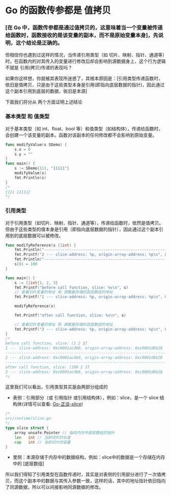 # Go 的函数传参都是 值拷贝

### [在 Go 中，函数传参都是通过值拷贝的，这意味着当一个变量被传递给函数时，函数接收的是该变量的副本，而不是原始变量本身]，先说明，这个结论是正确的。

但相信你也遇到过这样的情况，当传递引用类型（如 切片、映射、指针、通道等）时，在函数内的对其传入的变量进行修改后却会影响到源数据身上，这个行为逻辑不就是 引用(拷贝)传递的表现吗？  

如果你这样想，你就被其表现所迷惑了，其根本原因是：[引用类型传递函数时，依旧是值拷贝，只是由于这些类型本身是引用(即指向底层数据的指针)，因此通过这个副本引用到底层的数据，依旧是本源]

下面我们将分从 两个方面证明上述结论

###  基本类型 和 值类型

对于基本类型（如 int、float、bool 等）和值类型（如结构体），传递给函数时，会创建一个该变量的副本。函数对该副本的任何修改都不会影响到原始变量。
```go
func modifyValue(s SDemo) {
	s.x = 0
	s.y = ""
}
func main() {
	s := SDemo{111, "11111"}
	modifyValue(s)
	fmt.Println(s)
}
/* 
{111 11111}
*/
```
### 引用类型

对于引用类型（如切片、映射、指针、通道等），传递给函数时，依然是值拷贝。但由于这些类型的值本身是引用（即指向底层数据的指针），因此通过这个副本引用到的底层数据可以被修改。
```go
func modifyReference(s []int) {
	fmt.Println("--------------------------------------------------------------------------------")
	fmt.Printf("2 --- slice-address: %p, origin-array-address: %p\n", &s, &s[0])
	fmt.Println("--------------------------------------------------------------------------------")
	s[0] = 100
}

func main() {
	s := []int{1, 2, 3}
	fmt.Printf("before call function, slice: %v\n", s)
	// 查看切片变量的地址 和 源数据存储的底层数组的地址
	fmt.Printf("1 --- slice-address: %p, origin-array-address: %p\n", &s, &s[0])

	modifyReference(s)

	fmt.Printf("after call function, slice: %v\n", s)

	// 查看切片变量的地址 和 源数据存储的底层数组的地址
	fmt.Printf("3 --- slice-address: %p, origin-array-address: %p\n", &s, &s[0])
}
/* 
before call function, slice: [1 2 3]
1 --- slice-address: 0xc0001acdb0, origin-array-address: 0xc0001d8b28
--------------------------------------------------------------------------------
2 --- slice-address: 0xc0001acde0, origin-array-address: 0xc0001d8b28
--------------------------------------------------------------------------------
after call function, slice: [100 2 3]
3 --- slice-address: 0xc0001acdb0, origin-array-address: 0xc0001d8b28
*/
```
这里我们可以看出，引用类型其实是由两部分组成的
* 表侧：引用部分（或 引用指针 或引用结构体），例如：slice，是一个 slice 结构体(详情可以查看: [Go-正谈-slice](slice.md))
```go
/* 
src/runtime/slice.go
*/
type slice struct {
	array unsafe.Pointer // 指向内存中底层数组的指针
	len   int // 当前切片的长度 
	cap   int // 当前切片的容量
}
```
* 里侧：本源存储于内存中的数据结构，例如：slice中的数据是一个存储在内存中的 [底层数组] 

所以我们得知了引用类型在函数传递时，其实是对表侧的引用部分进行了一次值拷贝，而这个副本中的数据与其传入参数一致，这样的话，其中的地址指针依旧指向了同源数据，所以可以间接影响同源数据的修改。